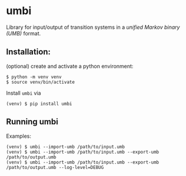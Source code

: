# umbi

Library for input/output of transition systems in a *unified Markov binary (UMB)* format.

## Installation:

(optional) create and activate a python environment:

```
$ python -m venv venv
$ source venv/bin/activate
```

Install `umbi` via
```
(venv) $ pip install umbi
```

## Running umbi

Examples:
```
(venv) $ umbi --import-umb /path/to/input.umb
(venv) $ umbi --import-umb /path/to/input.umb --export-umb /path/to/output.umb
(venv) $ umbi --import-umb /path/to/input.umb --export-umb /path/to/output.umb --log-level=DEBUG
```
